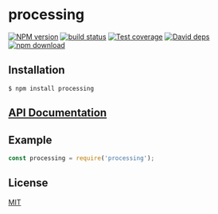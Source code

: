 # processing

  [![NPM version][npm-image]][npm-url]
  [![build status][travis-image]][travis-url]
  [![Test coverage][codecov-image]][codecov-url]
  [![David deps][david-image]][david-url]
  [![npm download][download-image]][download-url]
  


## Installation

`$ npm install processing`

## [API Documentation](https://cheminfo.github.io/processing/)

## Example

```js
const processing = require('processing');
```


## License

[MIT](./LICENSE)

[npm-image]: https://img.shields.io/npm/v/processing.svg?style=flat-square
[npm-url]: https://www.npmjs.com/package/processing
[travis-image]: https://img.shields.io/travis/cheminfo/processing/master.svg?style=flat-square
[travis-url]: https://travis-ci.org/cheminfo/processing
[codecov-image]: https://img.shields.io/codecov/c/github/cheminfo/processing.svg?style=flat-square
[codecov-url]: https://codecov.io/gh/cheminfo/processing
[david-image]: https://img.shields.io/david/cheminfo/processing.svg?style=flat-square
[david-url]: https://david-dm.org/cheminfo/processing
[download-image]: https://img.shields.io/npm/dm/processing.svg?style=flat-square
[download-url]: https://www.npmjs.com/package/processing
